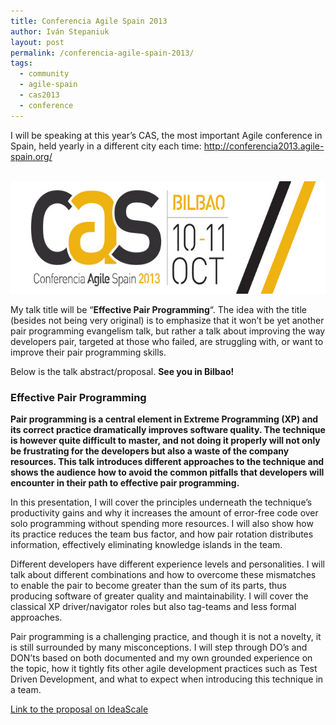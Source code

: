 ```yaml
---
title: Conferencia Agile Spain 2013
author: Iván Stepaniuk
layout: post
permalink: /conferencia-agile-spain-2013/
tags:
  - community
  - agile-spain
  - cas2013
  - conference
---
```

I will be speaking at this year&#8217;s CAS, the most important Agile conference in Spain, held yearly in a different city each time: <a href="http://conferencia2013.agile-spain.org/en/la-conferencia/" target="_blank">http://conferencia2013.agile-spain.org/</a>

<a href="http://conferencia2013.agile-spain.org/en/la-conferencia/" target="_blank"><br /> <img alt="CAS 2013 Logo" src="/img/logo-cas.jpg" width="621" height="180" /><br /> </a>

My talk title will be &#8220;**Effective Pair Programming**&#8220;. The idea with the title (besides not being very original) is to emphasize that it won&#8217;t be yet another pair programming evangelism talk, but rather a talk about improving the way developers pair, targeted at those who failed, are struggling with, or want to improve their pair programming skills.

Below is the talk abstract/proposal. **See you in Bilbao!**

### Effective Pair Programming

**Pair programming is a central element in Extreme Programming (XP) and its correct practice dramatically improves software quality. The technique is however quite difficult to master, and not doing it properly will not only be frustrating for the developers but also a waste of the company resources. This talk introduces different approaches to the technique and shows the audience how to avoid the common pitfalls that developers will encounter in their path to effective pair programming.**

In this presentation, I will cover the principles underneath the technique&#8217;s productivity gains and why it increases the amount of error-free code over solo programming without spending more resources. I will also show how its practice reduces the team bus factor, and how pair rotation distributes information, effectively eliminating knowledge islands in the team.

Different developers have different experience levels and personalities. I will talk about different combinations and how to overcome these mismatches to enable the pair to become greater than the sum of its parts, thus producing software of greater quality and maintainability. I will cover the classical XP driver/navigator roles but also tag-teams and less formal approaches.

Pair programming is a challenging practice, and though it is not a novelty, it is still surrounded by many misconceptions. I will step through DO&#8217;s and DON&#8217;ts based on both documented and my own grounded experience on the topic, how it tightly fits other agile development practices such as Test Driven Development, and what to expect when introducing this technique in a team.

<a href="http://cas2k13.ideascale.com/a/dtd/Effective-Pair-Programming/4166-24662" target="_blank">Link to the proposal on IdeaScale</a>
